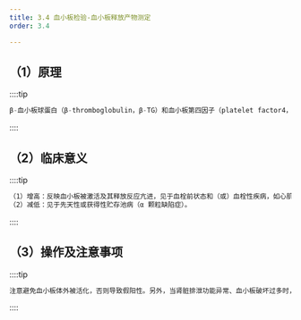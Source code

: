 ```yaml
---
title: 3.4 血小板检验-血小板释放产物测定
order: 3.4

---
```


## （1）原理

<son :text="'血液学检验记忆卡'" text1="（1）原理" :textOption="[['超纲','暂无科目',''],['掌握','基础知识','相关专业知识'],['掌握','基础知识','相关专业知识']]" />

::::tip

```js
β-血小板球蛋白（β-thromboglobulin，β-TG）和血小板第四因子（platelet factor4，PF4）是血小板 α 颗粒中特有的蛋白。当体内有多的血小板被激活，释放反应亢进时，两者血浆中的浓度升高，因此，β-TG 和 PF4 是血小板活化的重要指标。采用免疫法测定（ELISA）。

```

::::

## （2）临床意义

<son :text="'血液学检验记忆卡'" text1="（2）临床意义" :textOption="[['超纲','暂无科目',''],['掌握','相关专业知识','专业知识'],['掌握','相关专业知识','专业知识']]" />

::::tip

```js
（1）增高：反映血小板被激活及其释放反应亢进，见于血栓前状态和（或）血栓性疾病，如心肌梗死、脑血管病变、尿毒症、妊娠期高血压疾病、糖尿病、肾病综合征、弥散性血管内凝血（DIC）、静脉血栓形成等。
（2）减低：见于先天性或获得性贮存池病（α 颗粒缺陷症）。

```

::::

## （3）操作及注意事项

<son :text="'血液学检验记忆卡'" text1="（3）操作及注意事项" :textOption="[['超纲','暂无科目',''],['掌握','专业知识','专业实践能力'],['掌握','专业知识','专业实践能力']]" />

::::tip

```js
注意避免血小板体外被活化，否则导致假阳性。另外，当肾脏排泄功能异常、血小板破坏过多时，血浆 β-TG 和 PF4 也可增高，因此，在评价其临床意义时应除外影响因素。

```

::::
